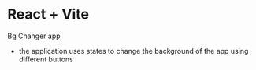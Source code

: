 # React + Vite

Bg Changer app

* the application uses states to change the background of the app using different buttons
